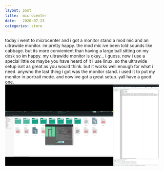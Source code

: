 ```yaml
---
layout: post
title:	microcenter
date:   2020-07-23
categories: store
---
```

today i went to microcenter and i got a monitor stand a mod mic and an ultrawide monitor. im pretty happy. 
the mod mic ive been told sounds like cabbage. but its more convienient than having a large ball sitting on my desk so im 
happy. my ultrawide monitor is okay... i guess. now i use a special little os maybe you have heard of it i use linux. so 
the ultrawide setup isnt as great as you would think. but it works well enough for what i need. anywho the last thing i got was
the monitor stand. i used it to put my monitor in portrait mode. and now ive got a great setup. yall have a good one.
![blog](./assets/images/Screenshot.png)
